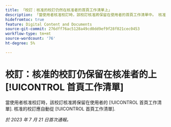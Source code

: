 ```yaml
---
title: 「校訂：核准的校訂仍然在核准者的首頁工作清單上」
description: 「當使用者核准校訂時，該校訂核准將保留在使用者的首頁工作清單中。 核准的校訂應自動從首頁工作清單中移除。」
hidefromtoc: true
feature: Digital Content and Documents
source-git-commit: 276dff76ac5128a49cd0dd9ef9f28f021cec0453
workflow-type: tm+mt
source-wordcount: '76'
ht-degree: 5%

---
```



# 校訂：核准的校訂仍保留在核准者的上 [!UICONTROL 首頁工作清單]

<!--WF and WFP TOCs-->

當使用者核准校訂時，該校訂核准將保留在使用者的 [!UICONTROL 首頁工作清單]. 核准的校訂應自動從 [!UICONTROL 首頁工作清單].

_於 2023 年 7 月 21 日首次通報。_

